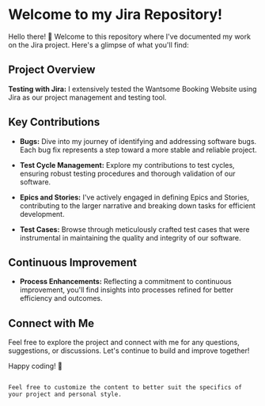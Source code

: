 
# Welcome to my Jira Repository!

Hello there! 👋 Welcome to this repository where I've documented my work on the Jira project. Here's a glimpse of what you'll find:

## Project Overview

 **Testing with Jira:** I extensively tested the Wantsome Booking Website using Jira as our project management and testing tool.
  
## Key Contributions

- **Bugs:** Dive into my journey of identifying and addressing software bugs. Each bug fix represents a step toward a more stable and reliable project.

- **Test Cycle Management:** Explore my contributions to test cycles, ensuring robust testing procedures and thorough validation of our software.

- **Epics and Stories:** I've actively engaged in defining Epics and Stories, contributing to the larger narrative and breaking down tasks for efficient development.

- **Test Cases:** Browse through meticulously crafted test cases that were instrumental in maintaining the quality and integrity of our software.

## Continuous Improvement

- **Process Enhancements:** Reflecting a commitment to continuous improvement, you'll find insights into processes refined for better efficiency and outcomes.

## Connect with Me

Feel free to explore the project and connect with me for any questions, suggestions, or discussions. Let's continue to build and improve together!

Happy coding! 🚀
```

Feel free to customize the content to better suit the specifics of your project and personal style.
